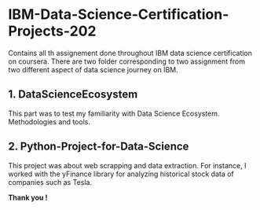 # IBM-Data-Science-Certification-Projects-202
Contains all th assignement done throughout IBM data science certification on coursera.
There are two folder corresponding to two assignment from two different aspect of data science journey on IBM.
## 1. DataScienceEcosystem
This part was to test my familiarity with Data Science Ecosystem. Methodologies and tools.
## 2. Python-Project-for-Data-Science 
This project was about web scrapping and data extraction. For instance, I worked with the yFinance library for analyzing
historical stock data of companies such as Tesla.

**Thank you !**
